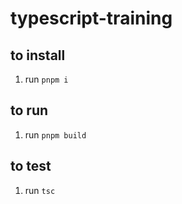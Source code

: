 # typescript-training

## to install
1. run `pnpm i`

## to run
1. run `pnpm build`

## to test
1. run `tsc`
